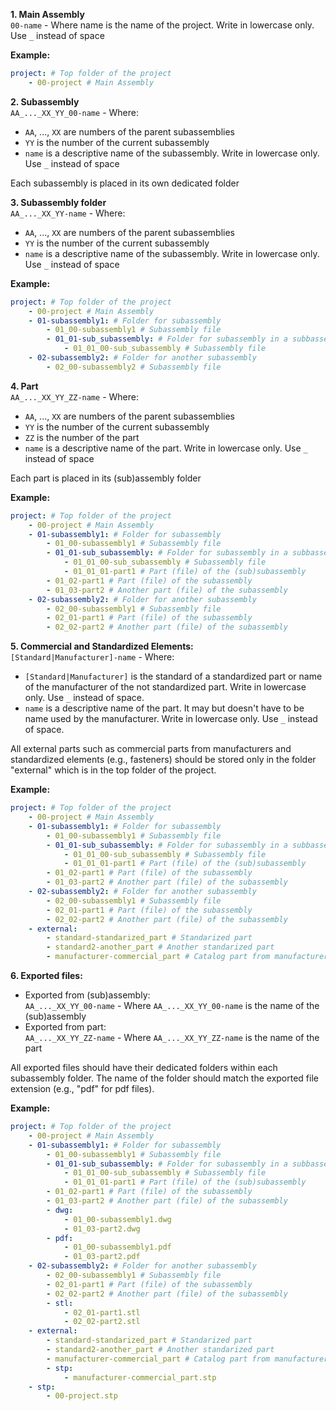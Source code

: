 **1. Main Assembly**  
`00-name` - Where name is the name of the project. Write in lowercase only. Use `_` instead of space  

**Example:**  
```yaml
project: # Top folder of the project
	- 00-project # Main Assembly
```

**2. Subassembly**  
`AA_..._XX_YY_00-name` - Where:  
- `AA`, ..., `XX` are numbers of the parent subassemblies  
- `YY` is the number of the current subassembly  
- `name` is a descriptive name of the subassembly. Write in lowercase only. Use `_` instead of space  

Each subassembly is placed in its own dedicated folder  

**3. Subassembly folder**  
`AA_..._XX_YY-name` - Where:  
- `AA`, ..., `XX` are numbers of the parent subassemblies  
- `YY` is the number of the current subassembly  
- `name` is a descriptive name of the subassembly. Write in lowercase only. Use `_` instead of space  

**Example:**  
```yaml
project: # Top folder of the project
	- 00-project # Main Assembly
    - 01-subassembly1: # Folder for subassembly
	    - 01_00-subassembly1 # Subassembly file
	    - 01_01-sub_subassembly: # Folder for subassembly in a subbassembly
		    - 01_01_00-sub_subassembly # Subassembly file
    - 02-subassembly2: # Folder for another subassembly
	    - 02_00-subassembly2 # Subassembly file
```

**4. Part**  
`AA_..._XX_YY_ZZ-name` - Where:  
- `AA`, ..., `XX` are numbers of the parent subassemblies  
- `YY` is the number of the current subassembly  
- `ZZ` is the number of the part  
- `name` is a descriptive name of the part. Write in lowercase only. Use `_` instead of space  

Each part is placed in its (sub)assembly folder  

**Example:**
```yaml
project: # Top folder of the project
	- 00-project # Main Assembly
    - 01-subassembly1: # Folder for subassembly
	    - 01_00-subassembly1 # Subassembly file
	    - 01_01-sub_subassembly: # Folder for subassembly in a subbassembly
		    - 01_01_00-sub_subassembly # Subassembly file
		    - 01_01_01-part1 # Part (file) of the (sub)subassembly
	    - 01_02-part1 # Part (file) of the subassembly
	    - 01_03-part2 # Another part (file) of the subassembly
    - 02-subassembly2: # Folder for another subassembly
	    - 02_00-subassembly1 # Subassembly file
	    - 02_01-part1 # Part (file) of the subassembly
	    - 02_02-part2 # Another part (file) of the subassembly
```

**5. Commercial and Standardized Elements:**  
`[Standard|Manufacturer]-name` - Where:  
- `[Standard|Manufacturer]` is the standard of a standardized part or name of the  manufacturer of the not standardized part. Write in lowercase only. Use `_` instead of space.  
- `name` is a descriptive name of the part. It may but doesn't have to be name used by the manufacturer. Write in lowercase only. Use `_` instead of space.  

All external parts such as commercial parts from manufacturers and standardized elements (e.g., fasteners) should be stored only in the  folder "external" which is in the top folder of the project.  

**Example:**  
```yaml
project: # Top folder of the project
	- 00-project # Main Assembly
    - 01-subassembly1: # Folder for subassembly
	    - 01_00-subassembly1 # Subassembly file
	    - 01_01-sub_subassembly: # Folder for subassembly in a subbassembly
		    - 01_01_00-sub_subassembly # Subassembly file
		    - 01_01_01-part1 # Part (file) of the (sub)subassembly
	    - 01_02-part1 # Part (file) of the subassembly
	    - 01_03-part2 # Another part (file) of the subassembly
    - 02-subassembly2: # Folder for another subassembly
	    - 02_00-subassembly1 # Subassembly file
	    - 02_01-part1 # Part (file) of the subassembly
	    - 02_02-part2 # Another part (file) of the subassembly
	- external:
		- standard-standarized_part # Standarized part
		- standard2-another_part # Another standarized part
		- manufacturer-commercial_part # Catalog part from manufacturer
```

**6. Exported files:**  
- Exported from (sub)assembly:  
	`AA_..._XX_YY_00-name`	- Where `AA_..._XX_YY_00-name` is the name of the (sub)assembly  
- Exported from part:  
	`AA_..._XX_YY_ZZ-name` - Where `AA_..._XX_YY_ZZ-name` is the name of the part  

All exported files should have their dedicated folders within each subassembly folder. The name of the folder should match the exported file extension (e.g., "pdf" for pdf files).  

**Example:**  
```yaml
project: # Top folder of the project
	- 00-project # Main Assembly
    - 01-subassembly1: # Folder for subassembly
	    - 01_00-subassembly1 # Subassembly file
	    - 01_01-sub_subassembly: # Folder for subassembly in a subbassembly
		    - 01_01_00-sub_subassembly # Subassembly file
		    - 01_01_01-part1 # Part (file) of the (sub)subassembly
	    - 01_02-part1 # Part (file) of the subassembly
	    - 01_03-part2 # Another part (file) of the subassembly
	    - dwg:
			- 01_00-subassembly1.dwg
		    - 01_03-part2.dwg
		- pdf:
			- 01_00-subassembly1.pdf
		    - 01_03-part2.pdf
    - 02-subassembly2: # Folder for another subassembly
	    - 02_00-subassembly1 # Subassembly file
	    - 02_01-part1 # Part (file) of the subassembly
	    - 02_02-part2 # Another part (file) of the subassembly
	    - stl:
		    - 02_01-part1.stl
		    - 02_02-part2.stl
	- external:
		- standard-standarized_part # Standarized part
		- standard2-another_part # Another standarized part
		- manufacturer-commercial_part # Catalog part from manufacturer
		- stp:
			- manufacturer-commercial_part.stp
	- stp:
		- 00-project.stp
```
